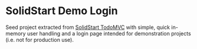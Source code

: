 # SolidStart Demo Login
Seed project extracted from [SolidStart TodoMVC](https://github.com/peerreynders/solid-start-todomvc-kcd-v2) with simple, quick in-memory user handling and a login page intended for demonstration projects (i.e. not for production use).
